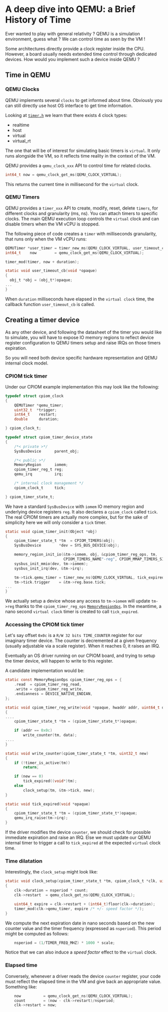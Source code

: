# A deep dive into QEMU: a Brief History of Time

Ever wanted to play with general relativity ? QEMU is a simulation
environment, guess what ? We can control time as seen by the VM !

Some architectures directly provide a clock register inside the
CPU. However, a board usually needs extended time control through
dedicated devices. How would you implement such a device inside QEMU ?

## Time in QEMU

### QEMU Clocks

QEMU implements several `clocks` to get informed about time. Obviously
you can still directly use host OS interface to get time information.

Looking at
[`timer.h`](https://github.com/qemu/qemu/blob/v4.2.0/include/qemu/timer.h#L16)
we learn that there exists 4 clock types:
- realtime
- host
- virtual
- virtual_rt

The one that will be of interest for simulating basic timers is
`virtual`. It only runs alongside the VM, so it reflects time reality
in the context of the VM.

QEMU provides a `qemu_clock_xxx` API to control time for related clocks.

```c
int64_t now = qemu_clock_get_ms(QEMU_CLOCK_VIRTUAL);
```

This returns the current time in millisecond for the `virtual`
clock.

### QEMU Timers

QEMU provides a `timer_xxx` API to create, modify, reset, delete
`timers`, for different clocks and granularity (ms, ns). You can
attach timers to specific clocks. The main QEMU execution loop
controls the `virtual` clock and can disable timers when the VM vCPU
is stopped.

The following piece of code creates a `timer` with milliseconds
granularity, that runs only when the VM vCPU runs:

```c
QEMUTimer *user_timer = timer_new_ms(QEMU_CLOCK_VIRTUAL, user_timeout_cb, obj);
int64_t    now        = qemu_clock_get_ms(QEMU_CLOCK_VIRTUAL);

timer_mod(timer, now + duration);

static void user_timeout_cb(void *opaque)
{
  obj_t *obj = (obj_t*)opaque;
...
}
```

When `duration` milliseconds have elapsed in the `virtual clock` time,
the callback function `user_timeout_cb` is called.


## Creating a timer device

As any other device, and following the datasheet of the timer you
would like to simulate, you will have to expose IO memory regions to
reflect device register configuration to QEMU timers setup and raise
IRQs on those timers expiration.

So you will need both device specific hardware representation and QEMU
internal clock model.

### CPIOM tick timer

Under our CPIOM example implementation this may look like the following:

```c
typedef struct cpiom_clock
{
    QEMUTimer *qemu_timer;
    uint32_t  *trigger;
    int64_t    restart;
    double     duration;

} cpiom_clock_t;

typedef struct cpiom_timer_device_state
{
    /*< private >*/
    SysBusDevice      parent_obj;

    /*< public >*/
    MemoryRegion      iomem;
    cpiom_timer_reg_t reg;
    qemu_irq          irq;

    /* internal clock management */
    cpiom_clock_t     tick;

} cpiom_timer_state_t;
```

We have a standard `SysBusDevice` with `iomem` IO memory region and
underlying device registers `reg`. It also declares a `cpiom_clock`
called `tick`. The real CPIOM timers are actually more complex, but
for the sake of simplicity here we will only consider a `tick` timer.

```c
static void cpiom_timer_init(Object *obj)
{
    cpiom_timer_state_t *tm  = CPIOM_TIMERS(obj);
    SysBusDevice        *dev = SYS_BUS_DEVICE(obj);

    memory_region_init_io(&tm->iomem, obj, &cpiom_timer_reg_ops, tm,
                          CPIOM_TIMERS_NAME"-reg", CPIOM_MMAP_TIMERS_SIZE);
    sysbus_init_mmio(dev, tm->iomem);
    sysbus_init_irq(dev, &tm->irq);

    tm->tick.qemu_timer = timer_new_ns(QEMU_CLOCK_VIRTUAL, tick_expired, tm);
    tm->tick.trigger    = &tm->reg.base.tick;
...
}
```

We actually setup a device whose any access to `tm->iomem` will update
`tm->reg` thanks to the `cpiom_timer_reg_ops`
[`MemoryRegionOps`](https://github.com/qemu/qemu/blob/v4.2.0/include/exec/memory.h#L144). In
the meantime, a nano second `virtual clock` timer is created to call
`tick_expired`.


### Accessing the CPIOM tick timer

Let's say offset `0x0c` is a `R/W 32 bits TIME_COUNTER` register for
our imaginary timer device. The counter is decremented at a given
frequency (usually adjustable via a scale register). When it reaches
0, it raises an IRQ.

Eventually an OS driver running on our CPIOM board, and trying to
setup the timer device, will happen to write to this register.

A candidate implementation would be:

```c
static const MemoryRegionOps cpiom_timer_reg_ops = {
    .read  = cpiom_timer_reg_read,
    .write = cpiom_timer_reg_write,
    .endianness = DEVICE_NATIVE_ENDIAN,
};

static void cpiom_timer_reg_write(void *opaque, hwaddr addr, uint64_t data, unsigned size)
{
....
    cpiom_timer_state_t *tm = (cpiom_timer_state_t*)opaque;

    if (addr == 0x0c)
        write_counter(tm, data);
....
}

static void write_counter(cpiom_timer_state_t *tm, uint32_t new)
{
    if (!timer_is_active(tm))
        return;

    if (new == 0)
        tick_expired((void*)tm);
    else
        clock_setup(tm, &tm->tick, new);
}

static void tick_expired(void *opaque)
{
    cpiom_timer_state_t *tm = (cpiom_timer_state_t*)opaque;
    qemu_irq_raise(tm->irq);
}
```

If the driver modifies the device `counter`, we should check for
possible immediate expiration and raise an IRQ. Else we must update
our QEMU internal timer to trigger a call to `tick_expired` at the
expected `virtual` clock time.


### Time dilatation

Interestingly, the `clock_setup` might look like:

```c
static void clock_setup(cpiom_timer_state_t *tm, cpiom_clock_t *clk, uint32_t count)
{
    clk->duration = nsperiod * count;
    clk->restart  = qemu_clock_get_ns(QEMU_CLOCK_VIRTUAL);

    uint64_t expire = clk->restart + (int64_t)floor(clk->duration);
    timer_mod(clk->qemu_timer, expire /* +/- speed factor */);
}
```

We compute the next expiration date in nano seconds based on the new
counter value and the timer frequency (expressed as `nsperiod`). This
period might be computed as follows:

```c
    nsperiod = (1/TIMER_FREQ_MHZ) * 1000 * scale;
```

Notice that we can also induce a *speed factor* effect to the
`virtual` clock.


### Elapsed time

Conversely, whenever a driver reads the device `counter` register,
your code must reflect the elapsed time in the VM and give back an
appropriate value. Something like:

```c
    now          = qemu_clock_get_ns(QEMU_CLOCK_VIRTUAL);
    count        = (now - clk->restart)/nsperiod;
    clk->restart = now;
```
